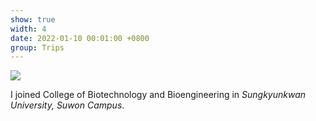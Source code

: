 ```yaml
---
show: true
width: 4
date: 2022-01-10 00:01:00 +0800
group: Trips
---
```

<div>
  <img data-src="{{ 'assets/images/etc/IMG_7240.jpg' | relative_url }}" class="lazy w-100 rounded-top" src="{{ '/assets/images/empty_300x200.png' | relative_url }}">
  <div class="card-body">
    <p class="card-text">
      I joined College of Biotechnology and Bioengineering in <i>Sungkyunkwan University, Suwon Campus</i>.
    </p>
  </div>
</div>

